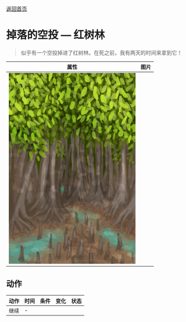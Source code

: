 [返回首页](index.md)  
# 掉落的空投 — 红树林  
> 似乎有一个空投掉进了红树林。在死之前，我有两天的时间来拿到它！  
  
  属性  |   图片   
 ----  |  ----:   
   |  ![](Sprite/Mangroves.png)   
  
## 动作  
动作  |  时间  |  条件  |  变化  |  状态  
----  |  ----  |  ----  |  ----  |  ----  
继续  |  -  |    |    |    
